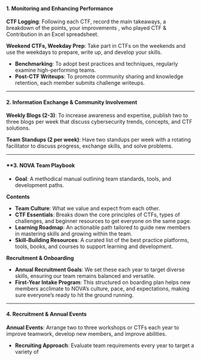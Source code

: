 #### 1. Monitoring and Enhancing Performance

**CTF Logging**: Following each CTF, record the main takeaways, a breakdown of the points, your improvements , who played CTF & Contribution in an Excel spreadsheet.

**Weekend CTFs, Weekday Prep**: Take part in CTFs on the weekends and use the weekdays to prepare, write up, and develop your skills.
- **Benchmarking**: To adopt best practices and techniques, regularly examine high-performing teams.
- **Post-CTF Writeups**: To promote community sharing and knowledge retention, each member submits challenge writeups.

---

#### **2. Information Exchange & Community Involvement**

**Weekly Blogs (2-3)**: To increase awareness and expertise, publish two to three blogs per week that discuss cybersecurity trends, concepts, and CTF solutions.

**Team Standups (2 per week)**: Have two standups per week with a rotating facilitator to discuss progress, exchange skills, and solve problems.

---

#### **3. NOVA Team Playbook
- **Goal**: A methodical manual outlining team standards, tools, and development paths.

 **Contents**

- **Team Culture**: What we value and expect from each other.
- **CTF Essentials**: Breaks down the core principles of CTFs, types of challenges, and beginner resources to get everyone on the same page.
- **Learning Roadmap**: An actionable path tailored to guide new members in mastering skills and growing within the team.
- **Skill-Building Resources**: A curated list of the best practice platforms, tools, books, and courses to support learning and development.

**Recruitment & Onboarding**

- **Annual Recruitment Goals**: We set these each year to target diverse skills, ensuring our team remains balanced and versatile.
- **First-Year Intake Program**: This structured on boarding plan helps new members acclimate to NOVA’s culture, pace, and expectations, making sure everyone’s ready to hit the ground running.
---

#### **4. Recruitment & Annual Events**

**Annual Events**: Arrange two to three workshops or CTFs each year to improve teamwork, develop new members, and improve abilities.

- **Recruiting Approach**: Evaluate team requirements every year to target a variety of